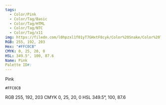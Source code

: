 ```yaml
---
tags:
  - Color/Pink
  - Color/Tag/Basic
  - Color/Tag/HTML
  - Color/Tag/NTC
  - Color/Tag/x11
img: https://filedn.com/l0hpzxl1f01yT7GHxtF8cyk/Color%20Snake/Color%20Thumbnails/%23FFC0CB%20(1920).png
RGB: 255, 192, 203
Hex: "#FFC0CB"
CMYK: 0, 25, 20, 0
HSL: 349.5°, 100, 87.6
Name: Pink
Palette ID#:
---
```

Pink
```palette
#FFC0CB
```
RGB 255, 192, 203
CMYK	0, 25, 20, 0
HSL	349.5°, 100, 87.6